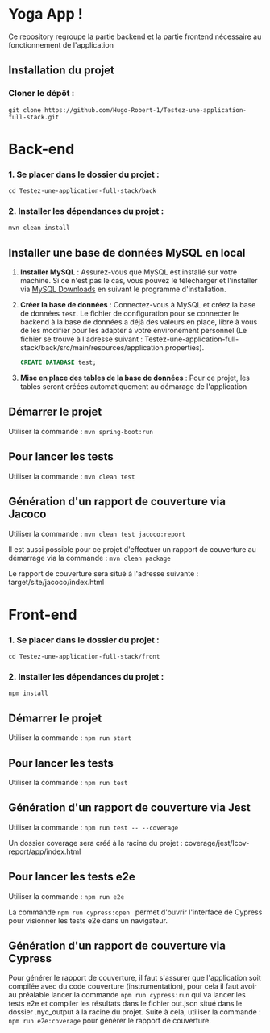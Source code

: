 # Yoga App !

Ce repository regroupe la partie backend et la partie frontend nécessaire au fonctionnement de l'application

## Installation du projet
### Cloner le dépôt :
  ```git clone https://github.com/Hugo-Robert-1/Testez-une-application-full-stack.git ```

# Back-end
 ### 1. Se placer dans le dossier du projet :
  ```cd Testez-une-application-full-stack/back```
 ### 2. Installer les dépendances du projet :
  ``mvn clean install ``

## Installer une base de données MySQL en local
 1. **Installer MySQL** : Assurez-vous que MySQL est installé sur votre machine. Si ce n'est pas le cas, vous pouvez le télécharger et l'installer via [MySQL Downloads](https://dev.mysql.com/downloads/) en suivant le programme d'installation.

 2. **Créer la base de données** : Connectez-vous à MySQL et créez la base de données `test`. Le fichier de configuration pour se connecter le backend à la base de données a déjà des valeurs en place, libre à vous de les modifier pour les adapter à votre environement personnel (Le fichier se trouve à l'adresse suivant : Testez-une-application-full-stack/back/src/main/resources/application.properties).

    ```sql
    CREATE DATABASE test;
    ```
 
 3. **Mise en place des tables de la base de données** : Pour ce projet, les tables seront créées automatiquement au démarage de l'application 

## Démarrer le projet
 Utiliser la commande : `` mvn spring-boot:run ``

## Pour lancer les tests 
 Utiliser la commande : `` mvn clean test ``

## Génération d'un rapport de couverture via Jacoco 
 Utiliser la commande : `` mvn clean test jacoco:report ``

 Il est aussi possible pour ce projet d'effectuer un rapport de couverture au démarrage via la commande : `` mvn clean package `` 

 Le rapport de couverture sera situé à l'adresse suivante : target/site/jacoco/index.html

# Front-end
 ### 1. Se placer dans le dossier du projet :
  ```cd Testez-une-application-full-stack/front```
 ### 2. Installer les dépendances du projet :
  ``npm install ``

## Démarrer le projet
 Utiliser la commande : `` npm run start ``

## Pour lancer les tests 
 Utiliser la commande : `` npm run test ``

## Génération d'un rapport de couverture via Jest 
 Utiliser la commande : ``npm run test -- --coverage ``

Un dossier coverage sera créé à la racine du projet : coverage/jest/lcov-report/app/index.html

## Pour lancer les tests e2e
 Utiliser la commande : `` npm run e2e ``

 La commande ``npm run cypress:open `` permet d'ouvrir l'interface de Cypress pour visionner les tests e2e dans un navigateur.

## Génération d'un rapport de couverture via Cypress 
 Pour générer le rapport de couverture, il faut s'assurer que l'application soit compilée avec du code couverture (instrumentation), pour cela il faut avoir au préalable lancer la commande ``npm run cypress:run`` qui va lancer les tests e2e et compiler les résultats dans le fichier out.json situé dans le dossier .nyc_output à la racine du projet. 
 Suite à cela, utiliser la commande : `` npm run e2e:coverage `` pour générer le rapport de couverture.
